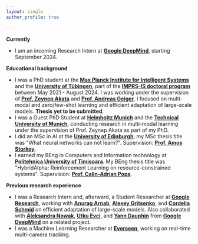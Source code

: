 ```yaml
---
layout: single
author_profile: true

---
```

**Currently**

- I am an incoming Research Intern at **[Google DeepMind](https://deepmind.google/)**, starting September 2024. 


**Educational background**

- I was a PhD student at the **[Max Planck Institute for Intelligent Systems](https://is.mpg.de/)** and the **[University of Tübingen](https://uni-tuebingen.de/en/)**, part of the **[IMPRS-IS doctoral program](https://imprs.is.mpg.de/)** between May 2021 - August 2024. I was working under the supervision of **[Prof. Zeynep Akata](https://scholar.google.com/citations?user=jQl9RtkAAAAJ&hl=en)** and **[Prof. Andreas Geiger](https://scholar.google.ca/citations?user=SrVnrPcAAAAJ&hl=en)**. I focused on multi-modal and zero/few-shot learning and efficient adaptation of large-scale models. **Thesis yet to be submitted**.
- I was a Guest PhD Student at **[Helmholtz Munich](https://www.helmholtz-munich.de/en)** and the **[Technical University of Munich](https://www.tum.de/en/)**, conducting research in multi-modal learning under the supervision of Prof. Zeynep Akata as part of my PhD.
- I did an MSc in AI at the **[University of Edinburgh](https://www.ed.ac.uk/)**; my MSc thesis title was "What neural networks can not learn?". Supervision: **[Prof. Amos Storkey](https://www.bayeswatch.com/)**. 
- I earned my BEng in Computers and Information technology at **[Politehnica University of Timisoara](https://www.upt.ro/Universitatea-Politehnica-Timisoara_en.html)**. My BEng thesis title was "HybridAlpha: Reinforcement Learning on resource-constrained systems". Supervision: **[Prof. Calin-Adrian Popa](https://sites.google.com/site/popacalinadrian/)**. 

**Previous research experience**
- I was a Research Intern and, afterward, a Student Researcher at **[Google Research](https://research.google/teams/perception/)**, working with **[Anurag Arnab](https://scholar.google.com/citations?user=l2FS2_IAAAAJ&hl=en)**, **[Alexey Gritsenko](https://scholar.google.nl/citations?user=zTy9cUwAAAAJ&hl=en)**,  and **[Cordelia Schmid](https://scholar.google.com/citations?user=IvqCXP4AAAAJ&hl=en)** on efficient adaptation of large-scale models. Also collaborated with **[Aleksandra Nowak](https://scholar.google.com/citations?user=2A-eZhQAAAAJ&hl=pl)**, **[Utku Evci](https://scholar.google.com/citations?user=8yGMMwcAAAAJ&hl=en)**, and **[Yann Dauphin](https://scholar.google.com/citations?user=XSforroAAAAJ&hl=en)** from **[Google DeepMind](https://deepmind.google/)** on a related project.
- I was a Machine Learning Researcher at **[Everseen](https://everseen.com/)**, working on real-time multi-camera tracking.

